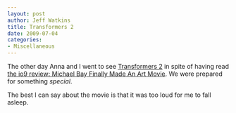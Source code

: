 ```yaml
--- 
layout: post
author: Jeff Watkins
title: Transformers 2
date: 2009-07-04
categories: 
- Miscellaneous
---
```


The other day Anna and I went to see [Transformers 2](http://www.imdb.com/title/tt1055369/) in spite of having read [the io9 review: Michael Bay Finally Made An Art Movie](http://io9.com/5301898/michael-bay-finally-made-an-art-movie). We were prepared for something _special_.

The best I can say about the movie is that it was too loud for me to fall asleep.
